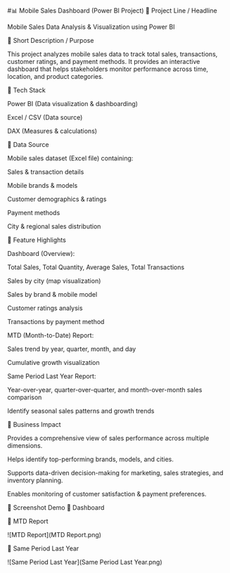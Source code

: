 #📊 Mobile Sales Dashboard (Power BI Project)
🔹 Project Line / Headline

Mobile Sales Data Analysis & Visualization using Power BI

🔹 Short Description / Purpose

This project analyzes mobile sales data to track total sales, transactions, customer ratings, and payment methods. It provides an interactive dashboard that helps stakeholders monitor performance across time, location, and product categories.

🔹 Tech Stack

Power BI (Data visualization & dashboarding)

Excel / CSV (Data source)

DAX (Measures & calculations)

🔹 Data Source

Mobile sales dataset (Excel file) containing:

Sales & transaction details

Mobile brands & models

Customer demographics & ratings

Payment methods

City & regional sales distribution

🔹 Feature Highlights

Dashboard (Overview):

Total Sales, Total Quantity, Average Sales, Total Transactions

Sales by city (map visualization)

Sales by brand & mobile model

Customer ratings analysis

Transactions by payment method

MTD (Month-to-Date) Report:

Sales trend by year, quarter, month, and day

Cumulative growth visualization

Same Period Last Year Report:

Year-over-year, quarter-over-quarter, and month-over-month sales comparison

Identify seasonal sales patterns and growth trends

🔹 Business Impact

Provides a comprehensive view of sales performance across multiple dimensions.

Helps identify top-performing brands, models, and cities.

Supports data-driven decision-making for marketing, sales strategies, and inventory planning.

Enables monitoring of customer satisfaction & payment preferences.

🔹 Screenshot Demo
📌 Dashboard

📌 MTD Report

![MTD Report](MTD Report.png)

📌 Same Period Last Year

![Same Period Last Year](Same Period Last Year.png)
